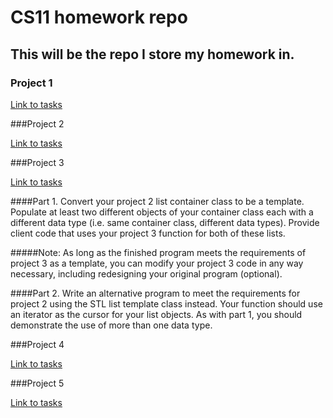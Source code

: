 # CS11 homework repo

## This will be the repo I store my homework in.

### Project 1

[Link to tasks](https://online.santarosa.edu/moodle/mod/assign/view.php?id=165264)

###Project 2

[Link to tasks](https://online.santarosa.edu/moodle/mod/assign/view.php?id=165272) 

###Project 3

[Link to tasks](https://online.santarosa.edu/moodle/mod/assign/view.php?id=165274)

####Part 1.
Convert your project 2 list container class to be a template. Populate
at least two different objects of your container class each with a different
data type (i.e. same container class, different data types). Provide client code
that uses your project 3 function for both of these lists.

#####Note:
As long as the finished program meets the requirements of project 3 as a
template, you can modify your project 3 code in any way necessary, including
redesigning your original program (optional).

####Part 2.
Write an alternative program to meet the requirements for project 2
using the STL list template class instead. Your function should use an iterator
as the cursor for your list objects. As with part 1, you should demonstrate the
use of more than one data type.

###Project 4

[Link to tasks](https://online.santarosa.edu/moodle/mod/assign/view.php?id=165278)

###Project 5

[Link to tasks](https://online.santarosa.edu/moodle/mod/assign/view.php?id=165282)